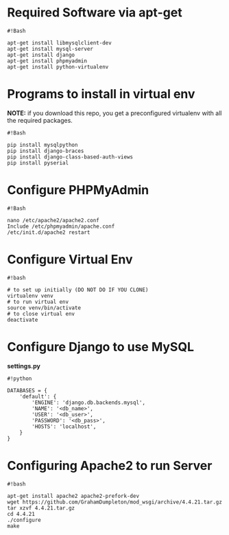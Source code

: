 # Required Software via apt-get  #

```
#!Bash

apt-get install libmysqlclient-dev
apt-get install mysql-server
apt-get install django
apt-get install phpmyadmin
apt-get install python-virtualenv
```


# Programs to install in virtual env  #
**NOTE:**  if you download this repo, you get a preconfigured virtualenv with all the required packages.
```
#!Bash

pip install mysqlpython
pip install django-braces
pip install django-class-based-auth-views
pip install pyserial
```



# Configure PHPMyAdmin #

```
#!Bash

nano /etc/apache2/apache2.conf
Include /etc/phpmyadmin/apache.conf
/etc/init.d/apache2 restart
```


# Configure Virtual Env #

```
#!bash

# to set up initially (DO NOT DO IF YOU CLONE)
virtualenv venv
# to run virtual env
source venv/bin/activate
# to close virtual env
deactivate
```

# Configure Django to use MySQL #

**settings.py**
```
#!python

DATABASES = {
    'default': {
        'ENGINE': 'django.db.backends.mysql',
        'NAME': '<db_name>',
        'USER': '<db_user>',
        'PASSWORD': '<db_pass>',
        'HOSTS': 'localhost',
    }
}
```

# Configuring Apache2 to run Server #

```
#!bash

apt-get install apache2 apache2-prefork-dev
wget https://github.com/GrahamDumpleton/mod_wsgi/archive/4.4.21.tar.gz
tar xzvf 4.4.21.tar.gz
cd 4.4.21
./configure
make
```
